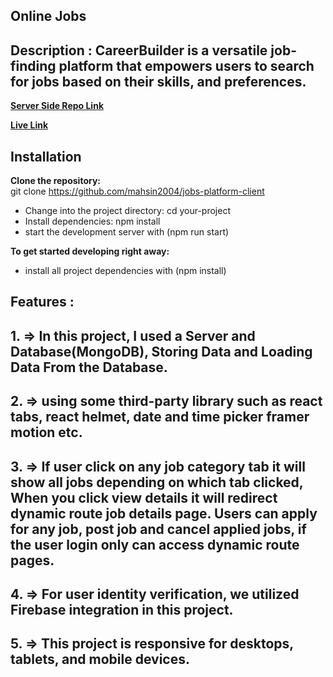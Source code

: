 ## Online Jobs

## Description : CareerBuilder is a versatile job-finding platform that empowers users to search for jobs based on their skills, and preferences.

**[Server Side Repo Link](https://github.com/mahsin2004/jobs-platform-server)**

**[Live Link](https://jobs-platform-client.web.app)**

## Installation

**Clone the repository:** <br/>
git clone https://github.com/mahsin2004/jobs-platform-client

<ul>
  <li>
Change into the project directory: cd your-project</li>
<li>
Install dependencies: npm install</li>

  <li>start the development server with (npm run start)</li>
</ul>

**To get started developing right away:**

<ul>
<li>install all project dependencies with (npm install)</li>

</ul>

## Features :

## 1. => In this project, I used a Server and Database(MongoDB), Storing Data and Loading Data From the Database.
## 2. => using some third-party library such as react tabs, react helmet, date and time picker framer motion etc.
## 3. => If user click on any job category tab it will show all jobs depending on which tab clicked, When you click view details it will redirect dynamic route job details page. Users can apply for any job, post job and cancel applied jobs, if the user login only can access dynamic route pages.
## 4. => For user identity verification, we utilized Firebase integration in this project.
## 5. => This project is responsive for desktops, tablets, and mobile devices. 
